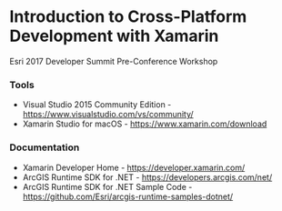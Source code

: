# Introduction to Cross-Platform Development with Xamarin
Esri 2017 Developer Summit Pre-Conference Workshop

### Tools
* Visual Studio 2015 Community Edition - https://www.visualstudio.com/vs/community/
* Xamarin Studio for macOS - https://www.xamarin.com/download

### Documentation
* Xamarin Developer Home - https://developer.xamarin.com/
* ArcGIS Runtime SDK for .NET - https://developers.arcgis.com/net/
* ArcGIS Runtime SDK for .NET Sample Code - https://github.com/Esri/arcgis-runtime-samples-dotnet/
